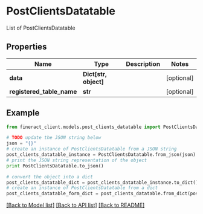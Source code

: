 # PostClientsDatatable

List of PostClientsDatatable

## Properties

Name | Type | Description | Notes
------------ | ------------- | ------------- | -------------
**data** | **Dict[str, object]** |  | [optional] 
**registered_table_name** | **str** |  | [optional] 

## Example

```python
from fineract_client.models.post_clients_datatable import PostClientsDatatable

# TODO update the JSON string below
json = "{}"
# create an instance of PostClientsDatatable from a JSON string
post_clients_datatable_instance = PostClientsDatatable.from_json(json)
# print the JSON string representation of the object
print PostClientsDatatable.to_json()

# convert the object into a dict
post_clients_datatable_dict = post_clients_datatable_instance.to_dict()
# create an instance of PostClientsDatatable from a dict
post_clients_datatable_form_dict = post_clients_datatable.from_dict(post_clients_datatable_dict)
```
[[Back to Model list]](../README.md#documentation-for-models) [[Back to API list]](../README.md#documentation-for-api-endpoints) [[Back to README]](../README.md)



